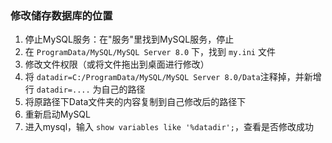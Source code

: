 ###  修改储存数据库的位置
1. 停止MySQL服务：在"服务"里找到MySQL服务，停止
2. 在 ```ProgramData/MySQL/MySQL Server 8.0``` 下，找到 ```my.ini``` 文件
3. 修改文件权限（或将文件拖出到桌面进行修改）
4. 将 ```datadir=C:/ProgramData/MySQL/MySQL Server 8.0/Data```注释掉，并新增行 ```datadir=....``` 为自己的路径
5. 将原路径下Data文件夹的内容复制到自己修改后的路径下
6. 重新启动MySQL
7. 进入mysql，输入 ```show variables like '%datadir';```，查看是否修改成功